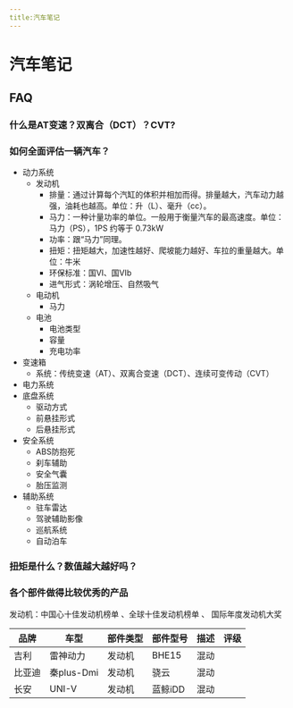 ```yaml
---
title:汽车笔记
---
```


# 汽车笔记


## FAQ

### 什么是AT变速？双离合（DCT）？CVT?  


### 如何全面评估一辆汽车？  

- 动力系统
  - 发动机
    - 排量：通过计算每个汽缸的体积并相加而得。排量越大，汽车动力越强，油耗也越高。单位：升（L）、毫升（cc）。
    - 马力：一种计量功率的单位。一般用于衡量汽车的最高速度。单位：马力（PS），1PS 约等于 0.73kW
    - 功率：跟“马力”同理。
    - 扭矩：扭矩越大，加速性越好、爬坡能力越好、车拉的重量越大。单位：牛米
    - 环保标准：国VI、国VIb
    - 进气形式：涡轮增压、自然吸气
  - 电动机
    - 马力
  - 电池
    - 电池类型
    - 容量
    - 充电功率
- 变速箱
  - 系统：传统变速（AT）、双离合变速（DCT）、连续可变传动（CVT）
- 电力系统
- 底盘系统
  - 驱动方式
  - 前悬挂形式
  - 后悬挂形式
- 安全系统
  - ABS防抱死
  - 刹车辅助
  - 安全气囊
  - 胎压监测
- 辅助系统
  - 驻车雷达
  - 驾驶辅助影像
  - 巡航系统
  - 自动泊车

### 扭矩是什么？数值越大越好吗？



### 各个部件做得比较优秀的产品

发动机：中国心十佳发动机榜单 、全球十佳发动机榜单 、 国际年度发动机大奖


| 品牌  | 车型        |部件类型| 部件型号  |描述|评级|
|-----|-----------|---|-------|---|---|
| 吉利  | 雷神动力      |发动机| BHE15 |混动||
| 比亚迪 | 秦plus-Dmi |发动机| 骁云    |混动||
| 长安  | UNI-V     |发动机| 蓝鲸iDD |混动||